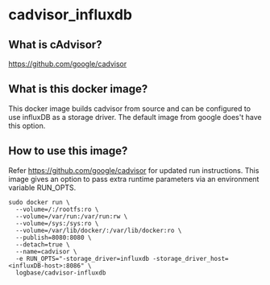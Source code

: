 cadvisor_influxdb
=================

## What is cAdvisor?
https://github.com/google/cadvisor 

## What is this docker image?
This docker image builds cadvisor from source and can be configured to use influxDB as a storage driver. The default image from google does't have this option.

## How to use this image?
Refer https://github.com/google/cadvisor for updated run instructions. This image gives an option to pass extra runtime parameters via an environment variable RUN_OPTS.

    sudo docker run \
      --volume=/:/rootfs:ro \
      --volume=/var/run:/var/run:rw \
      --volume=/sys:/sys:ro \
      --volume=/var/lib/docker/:/var/lib/docker:ro \
      --publish=8080:8080 \
      --detach=true \
      --name=cadvisor \
      -e RUN_OPTS="-storage_driver=influxdb -storage_driver_host=<influxDB-host>:8086" \
      logbase/cadvisor-influxdb
